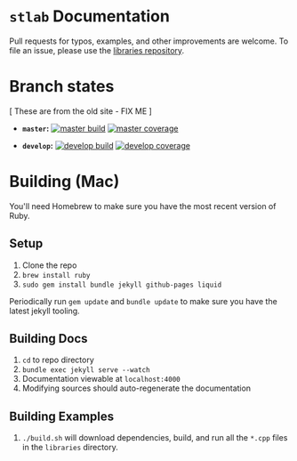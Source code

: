 # `stlab` Documentation

Pull requests for typos, examples, and other improvements are welcome. To file an issue, please use the [libraries repository](https://github.com/stlab/libraries).

# Branch states

\[ These are from the old site - FIX ME \]

- **`master`:** [![master build](https://travis-ci.org/stlab/stlab.github.io.svg?branch=master)](https://travis-ci.org/stlab/stlab.github.io) [![master coverage](https://codecov.io/github/stlab/stlab.github.io/coverage.svg?branch=master)](https://codecov.io/gh/stlab/stlab.github.io/branch/master)

- **`develop`:** [![develop build](https://travis-ci.org/stlab/stlab.github.io.svg?branch=develop)](https://travis-ci.org/stlab/stlab.github.io)
[![develop coverage](https://codecov.io/github/stlab/stlab.github.io/coverage.svg?branch=develop)](https://codecov.io/gh/stlab/stlab.github.io/branch/develop)

# Building (Mac)

You'll need Homebrew to make sure you have the most recent version of Ruby.

## Setup
1. Clone the repo
2. `brew install ruby`
3. `sudo gem install bundle jekyll github-pages liquid`


Periodically run `gem update` and `bundle update` to make sure you have the latest jekyll tooling.

## Building Docs
1. `cd` to repo directory
2. `bundle exec jekyll serve --watch`
3. Documentation viewable at `localhost:4000`
4. Modifying sources should auto-regenerate the documentation

## Building Examples
1. `./build.sh` will download dependencies, build, and run all the `*.cpp` files in the `libraries` directory.
